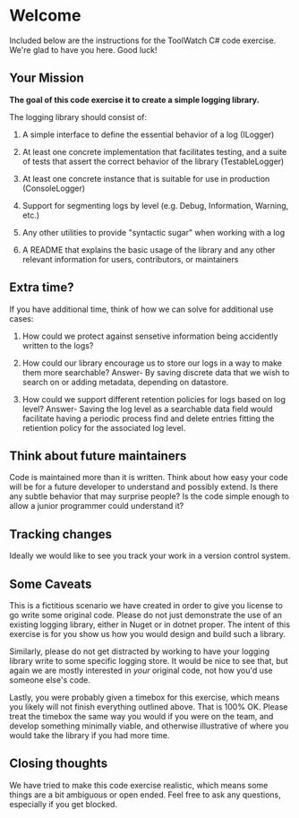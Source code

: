 # Welcome

Included below are the instructions for the ToolWatch C# code exercise.  We're glad to have you here.  Good luck!

## Your Mission

**The goal of this code exercise it to create a simple logging library.**

The logging library should consist of:

1) A simple interface to define the essential behavior of a log (ILogger)

2) At least one concrete implementation that facilitates testing, and a suite of tests that assert the correct behavior of the library (TestableLogger)

3) At least one concrete instance that is suitable for use in production (ConsoleLogger)

4) Support for segmenting logs by level (e.g. Debug, Information, Warning, etc.)

5) Any other utilities to provide "syntactic sugar" when working with a log

6) A README that explains the basic usage of the library and any other relevant information for users, contributors, or maintainers

## Extra time?

If you have additional time, think of how we can solve for additional use cases:

1) How could we protect against sensetive information being accidently written to the logs?

2) How could our library encourage us to store our logs in a way to make them more searchable?
Answer- By saving discrete data that we wish to search on or adding metadata, depending on datastore.

3) How could we support different retention policies for logs based on log level?
Answer- Saving the log level as a searchable data field would facilitate having a periodic process find and delete entries fitting the retiention policy for the associated log level. 

## Think about future maintainers

Code is maintained more than it is written.  Think about how easy your code will be for a future developer to understand and possibly extend.  Is there any subtle behavior that may surprise people?  Is the code simple enough to allow a junior programmer could understand it?

## Tracking changes

Ideally we would like to see you track your work in a version control system.

## Some Caveats

This is a fictitious scenario we have created in order to give you license to go write some original code.  Please do not just demonstrate the use of an existing logging library, either in Nuget or in dotnet proper.  The intent of this exercise is for you show us how you would design and build such a library.

Similarly, please do not get distracted by working to have your logging library write to some specific logging store.  It would be nice to see that, but again we are mostly interested in *your* original code, not how you'd use someone else's code.

Lastly, you were probably given a timebox for this exercise, which means you likely will not finish everything outlined above.  That is 100% OK.  Please treat the timebox the same way you would if you were on the team, and develop something minimally viable, and otherwise illustrative of where you would take the library if you had more time.

## Closing thoughts

We have tried to make this code exercise realistic, which means some things are a bit ambiguous or open ended.  Feel free to ask any questions, especially if you get blocked.


